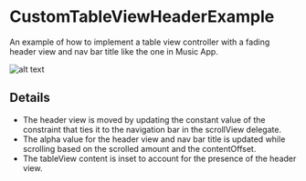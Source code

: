 # CustomTableViewHeaderExample
An example of how to implement a table view controller with a fading header view and nav bar title like the one in Music App.  

![alt text](example.gif "example")

## Details
- The header view is moved by updating the constant value of the constraint that ties it to the navigation bar in the scrollView delegate. 
- The alpha value for the header view and nav bar title is updated while scrolling based on the scrolled amount and the contentOffset.
- The tableView content is inset to account for the presence of the header view. 
